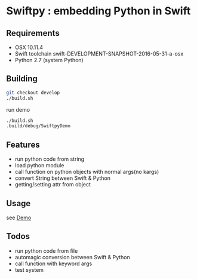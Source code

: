 # Swiftpy : embedding Python in Swift

## Requirements

- OSX 10.11.4
- Swift toolchain swift-DEVELOPMENT-SNAPSHOT-2016-05-31-a-osx
- Python 2.7 (system Python)

## Building

```bash
git checkout develop
./build.sh
```

run demo

```bash
./build.sh
.build/debug/SwiftpyDemo
```

## Features

- run python code from string
- load python module
- call function on python objects with normal args(no kargs)
- convert String between Swift & Python
- getting/setting attr from object

## Usage

see [Demo](src/SwiftpyDemo/main.swift)

## Todos

- run python code from file
- automagic conversion between Swift & Python
- call function with keyword args
- test system
